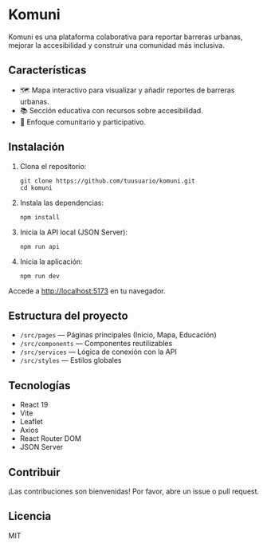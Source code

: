 # Komuni

Komuni es una plataforma colaborativa para reportar barreras urbanas, mejorar la accesibilidad y construir una comunidad más inclusiva.

## Características

- 🗺️ Mapa interactivo para visualizar y añadir reportes de barreras urbanas.
- 📚 Sección educativa con recursos sobre accesibilidad.
- 🤝 Enfoque comunitario y participativo.

## Instalación

1. Clona el repositorio:
   ```
   git clone https://github.com/tuusuario/komuni.git
   cd komuni
   ```

2. Instala las dependencias:
   ```
   npm install
   ```

3. Inicia la API local (JSON Server):
   ```
   npm run api
   ```

4. Inicia la aplicación:
   ```
   npm run dev
   ```

Accede a [http://localhost:5173](http://localhost:5173) en tu navegador.

## Estructura del proyecto

- `/src/pages` — Páginas principales (Inicio, Mapa, Educación)
- `/src/components` — Componentes reutilizables
- `/src/services` — Lógica de conexión con la API
- `/src/styles` — Estilos globales

## Tecnologías

- React 19
- Vite
- Leaflet
- Axios
- React Router DOM
- JSON Server

## Contribuir

¡Las contribuciones son bienvenidas! Por favor, abre un issue o pull request.

## Licencia

MIT
